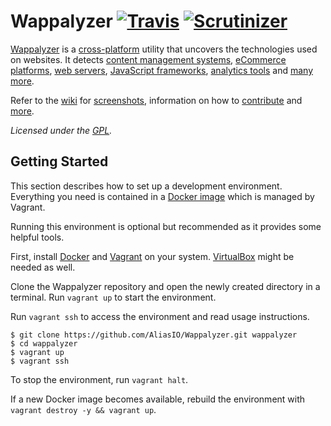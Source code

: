 # Wappalyzer [![Travis](https://img.shields.io/travis/AliasIO/Wappalyzer.svg)](https://travis-ci.org/AliasIO/Wappalyzer/) [![Scrutinizer](https://scrutinizer-ci.com/g/AliasIO/Wappalyzer/badges/quality-score.png?b=master)](https://scrutinizer-ci.com/g/AliasIO/Wappalyzer/?branch=master)

[Wappalyzer](https://wappalyzer.com/) is a
[cross-platform](https://github.com/AliasIO/Wappalyzer/wiki/Drivers) utility that uncovers the
technologies used on websites. It detects
[content management systems](https://wappalyzer.com/categories/cms),
[eCommerce platforms](https://wappalyzer.com/categories/ecommerce),
[web servers](https://wappalyzer.com/categories/web-servers),
[JavaScript frameworks](https://wappalyzer.com/categories/javascript-frameworks),
[analytics tools](https://wappalyzer.com/categories/analytics) and
[many more](https://wappalyzer.com/applications).

Refer to the [wiki](https://github.com/AliasIO/Wappalyzer/wiki) for
[screenshots](https://github.com/AliasIO/Wappalyzer/wiki/Screenshots), information on how to
[contribute](https://github.com/AliasIO/Wappalyzer/wiki/Contributing) and
[more](https://github.com/AliasIO/Wappalyzer/wiki/_pages).

*Licensed under the [GPL](https://github.com/AliasIO/Wappalyzer/blob/master/LICENSE).*


## Getting Started

This section describes how to set up a development environment. Everything you
need is contained in a [Docker image](https://registry.hub.docker.com/u/wappalyzer/dev/)
which is managed by Vagrant.

Running this environment is optional but recommended as it provides some helpful tools.

First, install [Docker](https://www.docker.com/) and [Vagrant](https://www.vagrantup.com/)
on your system. [VirtualBox](https://www.virtualbox.org/) might be needed as well.

Clone the Wappalyzer repository and open the newly created directory in a
terminal. Run `vagrant up` to start the environment.

Run `vagrant ssh` to access the environment and read usage instructions.

```shell
$ git clone https://github.com/AliasIO/Wappalyzer.git wappalyzer
$ cd wappalyzer
$ vagrant up
$ vagrant ssh
```

To stop the environment, run `vagrant halt`.

If a new Docker image becomes available, rebuild the environment with
`vagrant destroy -y && vagrant up`.
